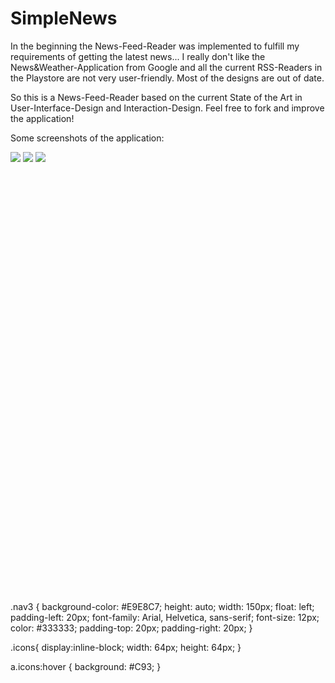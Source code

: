 SimpleNews
==========
In the beginning the News-Feed-Reader was implemented to fulfill my requirements of getting the latest news... I really don't like the News&Weather-Application from Google and all the current RSS-Readers in the Playstore are not very user-friendly. Most of the designs are out of date. 

So this is a News-Feed-Reader based on the current State of the Art in User-Interface-Design and Interaction-Design. Feel free to fork and improve the application!


Some screenshots of the application:


<div class="nav3" style="height:705px;">
    <a href="#" class="icons"><img src="https://raw.github.com/Dalanie/SimpleNews/master/screenshot1.png"></a>
    <a href="#" class="icons"><img src="https://raw.github.com/Dalanie/SimpleNews/master/screenshot2.png"></a>
    <a href="#" class="icons"><img src="https://raw.github.com/Dalanie/SimpleNews/master/screenshot3.png"></a>
</div>

.nav3 {
    background-color: #E9E8C7;
    height: auto;
    width: 150px;
    float: left;
    padding-left: 20px;
    font-family: Arial, Helvetica, sans-serif;
    font-size: 12px;
    color: #333333;
    padding-top: 20px;
    padding-right: 20px;
}

.icons{
    display:inline-block;
    width: 64px; 
    height: 64px; 
   }

 a.icons:hover {
     background: #C93;
 }
